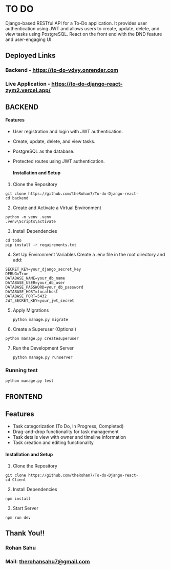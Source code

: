 # TO DO 
Django-based RESTful API for a To-Do application. It provides user authentication using JWT and allows users to create, update, delete, and view tasks using PostgreSQL. React on the front end with the DND feature and user-engaging UI.

## Deployed Links

### Backend - https://to-do-vdvy.onrender.com

### Live Application - https://to-do-django-react-zym2.vercel.app/


## BACKEND

#### Features

- User registration and login with JWT authentication.
- Create, update, delete, and view tasks.
- PostgreSQL as the database.
- Protected routes using JWT authentication.

  #### Installation and Setup

1. Clone the Repository
  ```
  git clone https://github.com/theRohan7/To-do-Django-react-
  cd backend
  ```
  
  
2. Create and Activate a Virtual Environment
  ```
  python -m venv .venv
  .venv\Scripts\activate
  ```
  
  
3. Install Dependencies
  ```
  cd todo
  pip install -r requirements.txt
  ```

4. Set Up Environment Variables
  Create a .env file in the root directory and add:
  ```
  SECRET_KEY=your_django_secret_key
  DEBUG=True
  DATABASE_NAME=your_db_name
  DATABASE_USER=your_db_user
  DATABASE_PASSWORD=your_db_password
  DATABASE_HOST=localhost
  DATABASE_PORT=5432
  JWT_SECRET_KEY=your_jwt_secret
  ```

5. Apply Migrations
    ```
    python manage.py migrate
    ```

6. Create a Superuser (Optional)
  ```
  python manage.py createsuperuser
  ```

7. Run the Development Server
   ```
   python manage.py runserver
   ```

### Running test

```
python manage.py test
```

## FRONTEND

## Features

- Task categorization (To Do, In Progress, Completed)
- Drag-and-drop functionality for task management
- Task details view with owner and timeline information
- Task creation and editing functionality

#### Installation and Setup

1. Clone the Repository
  ```
  git clone https://github.com/theRohan7/To-do-Django-react-
  cd Client
  ```
    
2. Install Dependencies
  ```
  npm install
  ```

3. Start Server
  ```
  npm run dev
  ```

## Thank You!!
### Rohan Sahu
### Mail: therohansahu7@gmail.com



